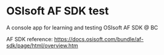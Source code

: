 # OSIsoft AF SDK test
A console app for learning and testing OSIsoft AF SDK @ BC

AF SDK reference: 
https://docs.osisoft.com/bundle/af-sdk/page/html/overview.htm



